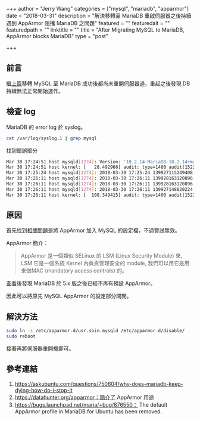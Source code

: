 +++
author = "Jerry Wang"
categories = ["mysql", "mariadb", "apparmor"]
date = "2018-03-31"
description = "解決移轉至 MariaDB 重啟伺服器之後持續遇到 AppArmor 阻擋 MariaDB 之問題"
featured = ""
featuredalt = ""
featuredpath = ""
linktitle = ""
title = "After Migrating MySQL to MariaDB, AppArmor blocks MariaDB"
type = "post"

+++

## 前言

繼[上篇](https://focaaby.github.io/blog/migrating-mysql-2-mariadb/)移轉 MySQL 至 MariaDB 成功後都尚未重開伺服器過，重起之後發現 DB 持續無法正常開始運作。

## 檢查 log

MariaDB 的 error log 於 syslog。

```bash
cat /var/log/syslog.1 | grep mysql
```

找到錯誤部分

```bash
Mar 30 17:24:51 host mysqld[1274]: Version: '10.2.14-MariaDB-10.2.14+maria~xenial-log'  socket: '/var/run/mysqld/mysqld.sock'  port: 3306  mariadb.org binary distribution
Mar 30 17:24:51 host kernel: [   28.492966] audit: type=1400 audit(1522401891.184:11): apparmor="DENIED" operation="sendmsg" info="Failed name lookup - disconnected path" error=-13 profile="/usr/sbin/mysqld" name="run/systemd/notify" pid=1274 comm="mysqld" requested_mask="w" denied_mask="w" fsuid=105 ouid=0
Mar 30 17:25:24 host mysqld[1274]: 2018-03-30 17:25:24 139927115249408 [Note] InnoDB: Buffer pool(s) load completed at 180330 17:25:24
Mar 30 17:26:11 host mysqld[1274]: 2018-03-30 17:26:11 139928163120896 [Note] /usr/sbin/mysqld (initiated by: unknown): Normal shutdown
Mar 30 17:26:11 host mysqld[1274]: 2018-03-30 17:26:11 139928163120896 [Note] Event Scheduler: Purging the queue. 0 events
Mar 30 17:26:11 host mysqld[1274]: 2018-03-30 17:26:11 139927148820224 [Note] InnoDB: FTS optimize thread exiting.
Mar 30 17:26:11 host kernel: [  108.349415] audit: type=1400 audit(1522401971.049:12): apparmor="DENIED" operation="sendmsg" info="Failed name lookup - disconnected path" error=-13 profile="/usr/sbin/mysqld" name="run/systemd/notify" pid=1274 comm="mysqld" requested_mask="w" denied_mask="w" fsuid=105 ouid=0
```

## 原因

首先找到[相關問題](https://askubuntu.com/questions/750604/why-does-mariadb-keep-dying-how-do-i-stop-it)是將 AppArmor 加入 MySQL 的設定檔，不過嘗試無效。

AppArmor 簡介：

> AppArmor 是一個類似 SELinux 的 LSM (Linux Security Module) 來, LSM 它是一個系統 Kernel 內負責管理安全的 module, 我們可以用它是用來做MAC (mandatory access controls) 的。

[查看](https://bugs.launchpad.net/maria/+bug/876550)後發現 MariaDB 於 5.x 版之後已經不再有預設 AppArmor。

因此可以將原先 MySQL AppArmor 的設定部分關閉。


## 解決方法

```bash
sudo ln -s /etc/apparmor.d/usr.sbin.mysqld /etc/apparmor.d/disable/
sudo reboot
```

接著再將伺服器重開機即可。

## 參考連結

1. https://askubuntu.com/questions/750604/why-does-mariadb-keep-dying-how-do-i-stop-it
1. https://datahunter.org/apparmor：簡介了 AppArmor 用途
1. https://bugs.launchpad.net/maria/+bug/876550： The default AppArmor profile in MariaDB for Ubuntu has been removed.
